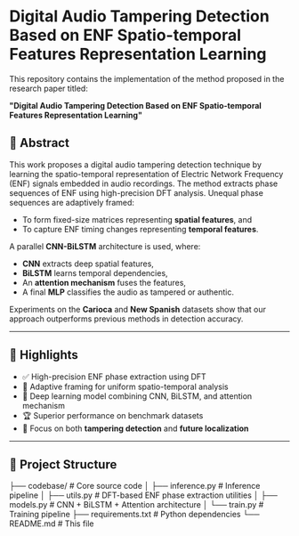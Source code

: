 # Digital Audio Tampering Detection Based on ENF Spatio-temporal Features Representation Learning

This repository contains the implementation of the method proposed in the research paper titled:

**"Digital Audio Tampering Detection Based on ENF Spatio-temporal Features Representation Learning"**

## 📖 Abstract

This work proposes a digital audio tampering detection technique by learning the spatio-temporal representation of Electric Network Frequency (ENF) signals embedded in audio recordings. The method extracts phase sequences of ENF using high-precision DFT analysis. Unequal phase sequences are adaptively framed:

- To form fixed-size matrices representing **spatial features**, and
- To capture ENF timing changes representing **temporal features**.

A parallel **CNN-BiLSTM** architecture is used, where:

- **CNN** extracts deep spatial features,
- **BiLSTM** learns temporal dependencies,
- An **attention mechanism** fuses the features,
- A final **MLP** classifies the audio as tampered or authentic.

Experiments on the **Carioca** and **New Spanish** datasets show that our approach outperforms previous methods in detection accuracy.

---

## 🧠 Highlights

- ✅ High-precision ENF phase extraction using DFT
- 🧩 Adaptive framing for uniform spatio-temporal analysis
- 🧠 Deep learning model combining CNN, BiLSTM, and attention mechanism
- 🏆 Superior performance on benchmark datasets
- 📌 Focus on both **tampering detection** and **future localization**

---

## 📂 Project Structure
├── codebase/ # Core source code
│ ├── inference.py # Inference pipeline
│ ├── utils.py # DFT-based ENF phase extraction utilities
│ ├── models.py # CNN + BiLSTM + Attention architecture
│ └── train.py # Training pipeline
├── requirements.txt # Python dependencies
└── README.md # This file


